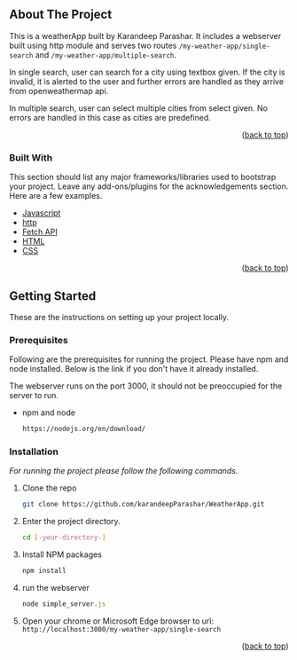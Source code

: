 <!-- ABOUT THE PROJECT -->

## About The Project

This is a weatherApp built by Karandeep Parashar. It includes a webserver built using http module and serves two routes `/my-weather-app/single-search` and `/my-weather-app/multiple-search`.

In single search, user can search for a city using textbox given. If the city is invalid, it is alerted to the user and further errors are handled as they arrive from openweathermap api.

In multiple search, user can select multiple cities from select given. No errors are handled in this case as cities are predefined.

<p align="right">(<a href="#top">back to top</a>)</p>

### Built With

This section should list any major frameworks/libraries used to bootstrap your project. Leave any add-ons/plugins for the acknowledgements section. Here are a few examples.

- [Javascript](https://www.javascript.com/)
- [http](https://nodejs.org/api/http.html)
- [Fetch API](https://developer.mozilla.org/en-US/docs/Web/API/Fetch_API)
- [HTML](https://html.com/)
- [CSS](https://developer.mozilla.org/en-US/docs/Web/CSS)

<p align="right">(<a href="#top">back to top</a>)</p>

<!-- GETTING STARTED -->

## Getting Started

These are the instructions on setting up your project locally.

### Prerequisites

Following are the prerequisites for running the project. Please have npm and node installed. Below is the link if you don't have it already installed.

The webserver runs on the port 3000, it should not be preoccupied for the server to run.

- npm and node
  ```sh
  https://nodejs.org/en/download/
  ```

### Installation

_For running the project please follow the following commands._

1. Clone the repo
   ```sh
   git clone https://github.com/karandeepParashar/WeatherApp.git
   ```
2. Enter the project directory.
   ```sh
   cd [-your-directory-]
   ```
3. Install NPM packages
   ```sh
   npm install
   ```
4. run the webserver

   ```js
   node simple_server.js
   ```

5. Open your chrome or Microsoft Edge browser to url: `http://localhost:3000/my-weather-app/single-search`

<p align="right">(<a href="#top">back to top</a>)</p>
